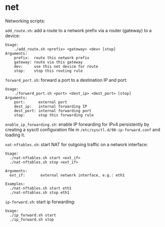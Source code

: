 # net

Networking scripts:

`add_route.sh`: add a route to a network prefix via a router (gateway) to a
device:

```
Usage:
    ./add_route.sh <prefix> <gateway> <dev> [stop]
Arguments:
    prefix:  route this network prefix
    gateway: route via this gateway
    dev:     use this net device for route
    stop:    stop this routing rule
```

`forward_port.sh`: forward a port to a destination IP and port:

```
Usage:
    ./forward_port.sh <port> <dest_ip> <dest_port> [stop]
Arguments:
    port:      external port
    dest_ip:   internal forwarding IP
    dest_port: internal forwarding port
    stop:      stop this forwarding rule
```

`enable_ip_forwarding.sh`: enable IP forwarding for IPv4 persistently by
creating a sysctl configuration file in `/etc/sysctl.d/90-ip-forward.conf` and
loading it.

`nat-nftables.sh`: start NAT for outgoing traffic on a network interface:

```
Usage:
  ./nat-nftables.sh start <ext_if>
  ./nat-nftables.sh stop <ext_if>

Arguments:
  ext_if:       external network interface, e.g.: eth1

Examples:
  ./nat-nftables.sh start eth1
  ./nat-nftables.sh stop eth1
```

`ip-forward.sh`: start ip forwarding:

```
Usage:
  ./ip_forward.sh start
  ./ip_forward.sh stop
```
